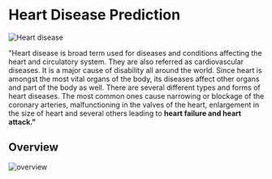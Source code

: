 
# **Heart Disease Prediction**
![Heart disease](https://github.com/susmithareddy-1996/Heart_disease_prediction/blob/main/images/Heart%20disease.jpg)

"Heart disease is broad term used for diseases and conditions affecting the heart and circulatory system. They are also referred as cardiovascular diseases. It is a major cause of disability all around the world. Since heart is amongst the most vital organs of the body, its diseases affect other organs and part of the body as well. There are several different types and forms of heart diseases. The most common ones cause narrowing or blockage of the coronary arteries, malfunctioning in the valves of the heart, enlargement in the size of heart and several others leading to  **heart failure and heart attack."**

## **Overview**
![overview](https://github.com/susmithareddy-1996/Heart_disease_prediction/blob/main/images/overview.png)
